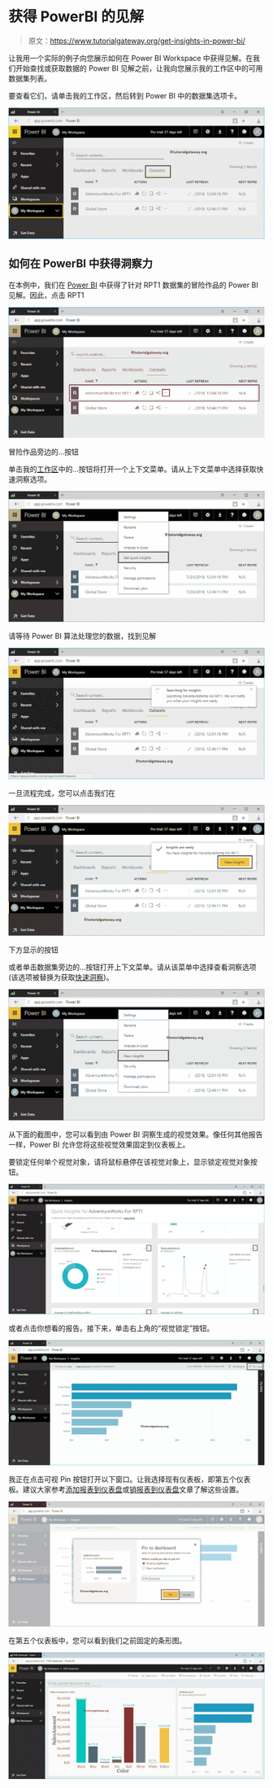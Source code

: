 # 获得 PowerBI 的见解

> 原文：<https://www.tutorialgateway.org/get-insights-in-power-bi/>

让我用一个实际的例子向您展示如何在 Power BI Workspace 中获得见解。在我们开始查找或获取数据的 Power BI 见解之前，让我向您展示我的工作区中的可用数据集列表。

要查看它们，请单击我的工作区，然后转到 Power BI 中的数据集选项卡。

![Get insights in Power BI 1](img/85af497a6bf450742d4783e8411c3a44.png)

## 如何在 PowerBI 中获得洞察力

在本例中，我们在 [Power BI](https://www.tutorialgateway.org/power-bi-tutorial/) 中获得了针对 RPT1 数据集的冒险作品的 Power BI 见解。因此，点击 RPT1

![Get insights in Power BI 2](img/24aebd48a869fab1d38420f7c6c4916a.png)

冒险作品旁边的…按钮

单击我的[工作区](https://www.tutorialgateway.org/create-power-bi-workspace/)中的…按钮将打开一个上下文菜单。请从上下文菜单中选择获取快速洞察选项。

![Get insights in Power BI 3](img/40f5f9f63ea5a95d47c5ca46a5a0ed51.png)

请等待 Power BI 算法处理您的数据，找到见解

![Get insights in Power BI 4](img/501db862f2f1f469533f9784ea45c533.png)

一旦流程完成，您可以点击我们在

![Get insights in Power BI 5](img/e5a35d12523089fd07a73dfe620f45b6.png)

下方显示的按钮

或者单击数据集旁边的…按钮打开上下文菜单。请从该菜单中选择查看洞察选项(该选项被替换为获取[快速洞察](https://www.tutorialgateway.org/quick-insights-in-power-bi/))。

![Get insights in Power BI 6](img/d227295d2b11dcaf9887fee5fe413a09.png)

从下面的截图中，您可以看到由 Power BI 洞察生成的视觉效果。像任何其他报告一样，Power BI 允许您将这些视觉效果固定到仪表板上。

要锁定任何单个视觉对象，请将鼠标悬停在该视觉对象上，显示锁定视觉对象按钮。

![Get insights in Power BI 7](img/3919a985f6d252e4ec729a9f66180437.png)

或者点击你想看的报告。接下来，单击右上角的“视觉锁定”按钮。

![Get insights in Power BI 8](img/9405f077bdb1c3e95a4103cb973eb18b.png)

我正在点击可视 Pin 按钮打开以下窗口。让我选择现有仪表板，即第五个仪表板。建议大家参考[添加报表到仪表盘](https://www.tutorialgateway.org/add-reports-to-power-bi-dashboard/)或[销报表到仪表盘](https://www.tutorialgateway.org/pin-report-to-power-bi-dashboard/)文章了解这些设置。

![Get insights in Power BI 9](img/63ecc1d6166bcf5bb61e9cf145754271.png)

在第五个仪表板中，您可以看到我们之前固定的条形图。

![Get insights in Power BI 10](img/8435650ca3d71f5cea480badf9ee6652.png)